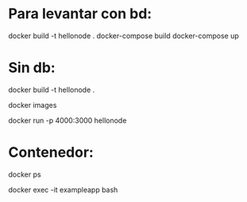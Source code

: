 # Para levantar con bd:

docker build -t hellonode .
docker-compose build
docker-compose up

# Sin db:

docker build -t hellonode .

docker images

docker run -p 4000:3000 hellonode

# Contenedor:

docker ps

docker exec -it exampleapp bash
